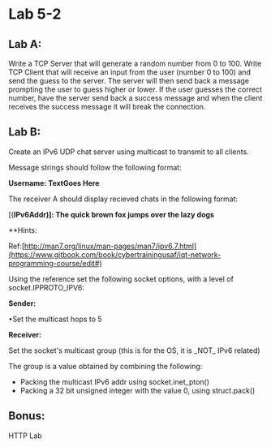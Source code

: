 # Lab 5-2

## Lab A:

Write a TCP Server that will generate a random number from 0 to 100. Write TCP Client that will receive an input from the user \(number 0 to 100\) and send the guess to the server. The server will then send back a message prompting the user to guess higher or lower. If the user guesses the correct number, have the server send back a success message and when the client receives the success message it will break the connection.

## Lab B:

Create an IPv6 UDP chat server using multicast to transmit to all clients.

Message strings should follow the following format:

**Username: TextGoes Here**

The receiver A should display recieved chats in the following format:

\[\(**IPv6Addr\)\]: The quick brown fox jumps over the lazy dogs**

\*\*Hints:

Ref:[http://man7.org/linux/man-pages/man7/ipv6.7.html](https://www.gitbook.com/book/cybertrainingusaf/iqt-network-programming-course/edit#)

Using the reference set the following socket options, with a level of socket.IPPROTO\_IPV6:

**Sender:**

•Set the multicast hops to 5

**Receiver:**

Set the socket's multicast group \(this is for the OS, it is \_NOT\_ IPv6 related\)

The group is a value obtained by combining the following:

* Packing the multicast IPv6 addr using socket.inet\_pton\(\)
* Packing a 32 bit unsigned integer with the value 0, using struct.pack\(\)

## Bonus: 

HTTP Lab



